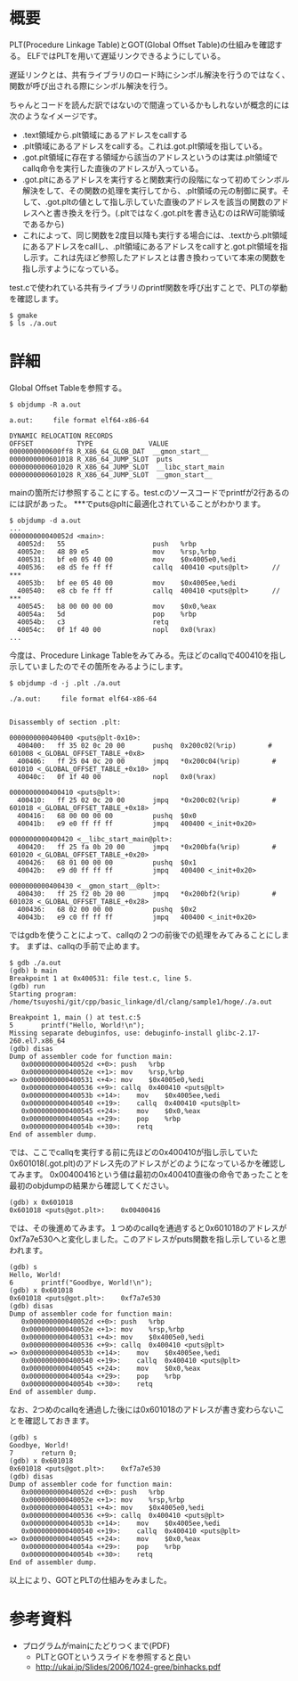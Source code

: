 # 概要
PLT(Procedure Linkage Table)とGOT(Global Offset Table)の仕組みを確認する。
ELFではPLTを用いて遅延リンクできるようにしている。

遅延リンクとは、共有ライブラリのロード時にシンボル解決を行うのではなく、関数が呼び出される際にシンボル解決を行う。

ちゃんとコードを読んだ訳ではないので間違っているかもしれないが概念的には次のようなイメージです。
- .text領域から.plt領域にあるアドレスをcallする
- .plt領域にあるアドレスをcallする。これは.got.plt領域を指している。
- .got.plt領域に存在する領域から該当のアドレスというのは実は.plt領域でcallq命令を実行した直後のアドレスが入っている。
- .got.pltにあるアドレスを実行すると関数実行の段階になって初めてシンボル解決をして、その関数の処理を実行してから、.plt領域の元の制御に戻す。そして、.got.pltの値として指し示していた直後のアドレスを該当の関数のアドレスへと書き換えを行う。(.pltではなく.got.pltを書き込むのはRW可能領域であるから)
- これによって、同じ関数を2度目以降も実行する場合には、.textから.plt領域にあるアドレスをcallし、.plt領域にあるアドレスをcallすと.got.plt領域を指し示す。これは先ほど参照したアドレスとは書き換わっていて本来の関数を指し示すようになっている。


test.cで使われている共有ライブラリのprintf関数を呼び出すことで、PLTの挙動を確認します。
```
$ gmake
$ ls ./a.out
```

# 詳細
Global Offset Tableを参照する。

```
$ objdump -R a.out 

a.out:     file format elf64-x86-64

DYNAMIC RELOCATION RECORDS
OFFSET           TYPE              VALUE 
0000000000600ff8 R_X86_64_GLOB_DAT  __gmon_start__
0000000000601018 R_X86_64_JUMP_SLOT  puts
0000000000601020 R_X86_64_JUMP_SLOT  __libc_start_main
0000000000601028 R_X86_64_JUMP_SLOT  __gmon_start__
```


mainの箇所だけ参照することにする。test.cのソースコードでprintfが2行あるのには訳があった。
***でputs@pltに最適化されていることがわかります。
```
$ objdump -d a.out 
...
000000000040052d <main>:
  40052d:	55                   	push   %rbp
  40052e:	48 89 e5             	mov    %rsp,%rbp
  400531:	bf e0 05 40 00       	mov    $0x4005e0,%edi
  400536:	e8 d5 fe ff ff       	callq  400410 <puts@plt>      // ***
  40053b:	bf ee 05 40 00       	mov    $0x4005ee,%edi
  400540:	e8 cb fe ff ff       	callq  400410 <puts@plt>      // ***
  400545:	b8 00 00 00 00       	mov    $0x0,%eax
  40054a:	5d                   	pop    %rbp
  40054b:	c3                   	retq   
  40054c:	0f 1f 40 00          	nopl   0x0(%rax)
...
```


今度は、Procedure Linkage Tableをみてみる。先ほどのcallqで400410を指し示していましたのでその箇所をみるようにします。
```
$ objdump -d -j .plt ./a.out

./a.out:     file format elf64-x86-64


Disassembly of section .plt:

0000000000400400 <puts@plt-0x10>:
  400400:	ff 35 02 0c 20 00    	pushq  0x200c02(%rip)        # 601008 <_GLOBAL_OFFSET_TABLE_+0x8>
  400406:	ff 25 04 0c 20 00    	jmpq   *0x200c04(%rip)        # 601010 <_GLOBAL_OFFSET_TABLE_+0x10>
  40040c:	0f 1f 40 00          	nopl   0x0(%rax)

0000000000400410 <puts@plt>:
  400410:	ff 25 02 0c 20 00    	jmpq   *0x200c02(%rip)        # 601018 <_GLOBAL_OFFSET_TABLE_+0x18>
  400416:	68 00 00 00 00       	pushq  $0x0
  40041b:	e9 e0 ff ff ff       	jmpq   400400 <_init+0x20>

0000000000400420 <__libc_start_main@plt>:
  400420:	ff 25 fa 0b 20 00    	jmpq   *0x200bfa(%rip)        # 601020 <_GLOBAL_OFFSET_TABLE_+0x20>
  400426:	68 01 00 00 00       	pushq  $0x1
  40042b:	e9 d0 ff ff ff       	jmpq   400400 <_init+0x20>

0000000000400430 <__gmon_start__@plt>:
  400430:	ff 25 f2 0b 20 00    	jmpq   *0x200bf2(%rip)        # 601028 <_GLOBAL_OFFSET_TABLE_+0x28>
  400436:	68 02 00 00 00       	pushq  $0x2
  40043b:	e9 c0 ff ff ff       	jmpq   400400 <_init+0x20>
```

ではgdbを使うことによって、callqの２つの前後での処理をみてみることにします。
まずは、callqの手前で止めます。
```
$ gdb ./a.out 
(gdb) b main
Breakpoint 1 at 0x400531: file test.c, line 5.
(gdb) run
Starting program: /home/tsuyoshi/git/cpp/basic_linkage/dl/clang/sample1/hoge/./a.out 

Breakpoint 1, main () at test.c:5
5		printf("Hello, World!\n");
Missing separate debuginfos, use: debuginfo-install glibc-2.17-260.el7.x86_64
(gdb) disas
Dump of assembler code for function main:
   0x000000000040052d <+0>:	push   %rbp
   0x000000000040052e <+1>:	mov    %rsp,%rbp
=> 0x0000000000400531 <+4>:	mov    $0x4005e0,%edi
   0x0000000000400536 <+9>:	callq  0x400410 <puts@plt>
   0x000000000040053b <+14>:	mov    $0x4005ee,%edi
   0x0000000000400540 <+19>:	callq  0x400410 <puts@plt>
   0x0000000000400545 <+24>:	mov    $0x0,%eax
   0x000000000040054a <+29>:	pop    %rbp
   0x000000000040054b <+30>:	retq   
End of assembler dump.
```

では、ここでcallqを実行する前に先ほどの0x400410が指し示していた0x601018(.got.plt)のアドレス先のアドレスがどのようになっているかを確認してみます。
0x00400416という値は最初の0x400410直後の命令であったことを最初のobjdumpの結果から確認してください。
```
(gdb) x 0x601018
0x601018 <puts@got.plt>:	0x00400416
```

では、その後進めてみます。１つめのcallqを通過すると0x601018のアドレスが0xf7a7e530へと変化しました。このアドレスがputs関数を指し示していると思われます。
```
(gdb) s
Hello, World!
6		printf("Goodbye, World!\n");
(gdb) x 0x601018
0x601018 <puts@got.plt>:	0xf7a7e530
(gdb) disas
Dump of assembler code for function main:
   0x000000000040052d <+0>:	push   %rbp
   0x000000000040052e <+1>:	mov    %rsp,%rbp
   0x0000000000400531 <+4>:	mov    $0x4005e0,%edi
   0x0000000000400536 <+9>:	callq  0x400410 <puts@plt>
=> 0x000000000040053b <+14>:	mov    $0x4005ee,%edi
   0x0000000000400540 <+19>:	callq  0x400410 <puts@plt>
   0x0000000000400545 <+24>:	mov    $0x0,%eax
   0x000000000040054a <+29>:	pop    %rbp
   0x000000000040054b <+30>:	retq   
End of assembler dump.
```

なお、2つめのcallqを通過した後には0x601018のアドレスが書き変わらないことを確認しておきます。
```
(gdb) s
Goodbye, World!
7		return 0;
(gdb) x 0x601018
0x601018 <puts@got.plt>:	0xf7a7e530
(gdb) disas
Dump of assembler code for function main:
   0x000000000040052d <+0>:	push   %rbp
   0x000000000040052e <+1>:	mov    %rsp,%rbp
   0x0000000000400531 <+4>:	mov    $0x4005e0,%edi
   0x0000000000400536 <+9>:	callq  0x400410 <puts@plt>
   0x000000000040053b <+14>:	mov    $0x4005ee,%edi
   0x0000000000400540 <+19>:	callq  0x400410 <puts@plt>
=> 0x0000000000400545 <+24>:	mov    $0x0,%eax
   0x000000000040054a <+29>:	pop    %rbp
   0x000000000040054b <+30>:	retq   
End of assembler dump.
```

以上により、GOTとPLTの仕組みをみました。


# 参考資料
- プログラムがmainにたどりつくまで(PDF)
  - PLTとGOTというスライドを参照すると良い
  - http://ukai.jp/Slides/2006/1024-gree/binhacks.pdf

